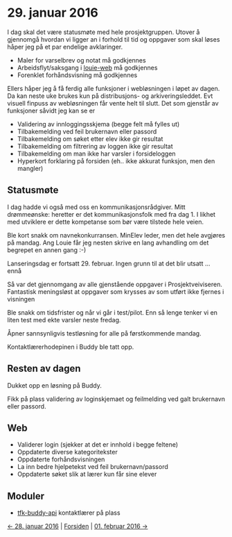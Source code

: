 # 29. januar 2016

I dag skal det være statusmøte med hele prosjektgruppen.
Utover å gjennomgå hvordan vi ligger an i forhold til tid og oppgaver som skal løses håper jeg på et par endelige avklaringer.
- Maler for varselbrev og notat må godkjennes
- Arbeidsflyt/saksgang i [louie-web](https://github.com/telemark/louie-web) må godkjennes
- Forenklet forhåndsvisning må godkjennes

Ellers håper jeg å få ferdig alle funksjoner i webløsningen i løpet av dagen. Da kan neste uke brukes kun på distribusjons- og arkiveringsleddet.
Evt visuell finpuss av webløsningen får vente helt til slutt. Det som gjenstår av funksjoner såvidt jeg kan se er
- Validering av innloggingsskjema (begge felt må fylles ut)
- Tilbakemelding ved feil brukernavn eller passord
- Tilbakemelding om søket etter elev ikke gir resultat
- Tilbakemelding om filtrering av loggen ikke gir resultat
- Tilbakemelding om man ikke har varsler i forsideloggen
- Hyperkort forklaring på forsiden (eh.. ikke akkurat funksjon, men den mangler)

## Statusmøte
I dag hadde vi også med oss en kommunikasjonsrådgiver. 
Mitt drømmeønske: heretter er det kommunikasjonsfolk med fra dag 1. 
I likhet med utviklere er dette kompetanse som bør være tilstede hele veien.

Ble kort snakk om navnekonkurransen. MinElev leder, men det hele avgjøres på mandag.
Ang Louie får jeg nesten skrive en lang avhandling om det begrepet en annen gang :-)

Lanseringsdag er fortsatt 29. februar. Ingen grunn til at det blir utsatt ... ennå

Så var det gjennomgang av alle gjenstående oppgaver i Prosjektveiviseren. 
Fantastisk meningsløst at oppgaver som krysses av som utført ikke fjernes i visningen

Ble snakk om tidsfrister og når vi går i test/pilot. Enn så lenge tenker vi en liten test med ekte varsler neste fredag.

Åpner sannsynligvis testløsning for alle på førstkommende mandag.

Kontaktlærerhodepinen i Buddy ble tatt opp.

## Resten av dagen

Dukket opp en løsning på Buddy.

Fikk på plass validering av loginskjemaet og feilmelding ved galt brukernavn eller passord.

## Web
- Validerer login (sjekker at det er innhold i begge feltene)
- Oppdaterte diverse kategoritekster
- Oppdaterte forhåndsvisningen
- La inn bedre hjelpetekst ved feil brukernavn/passord
- Oppdaterte søket slik at lærer kun får sine elever

## Moduler
- [tfk-buddy-api]() kontaktlærer på plass

[<- 28. januar 2016](2016-01-28.md)  |  [Forsiden](../../index.md)  |  [01. februar 2016 ->](../02/2016-02-01.md)